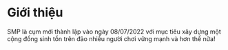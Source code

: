 # Giới thiệu

SMP là cụm mới thành lập vào ngày 08/07/2022 với mục tiêu xây dựng một cộng đồng sinh tồn trên đảo nhiều người chơi vững mạnh và hơn thế nữa!

